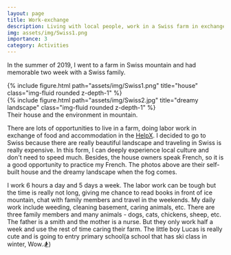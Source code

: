 ```yaml
---
layout: page
title: Work-exchange
description: Living with local people, work in a Swiss farm in exchange of food and accommodation
img: assets/img/Swiss1.png
importance: 3
category: Activities
---
```

In the summer of 2019, I went to a farm in Swiss mountain and had memorable two week with a Swiss family.

<div class="row justify-content-sm-center">
    <div class="col-sm-6 mt-3 mt-md-0">
        {% include figure.html path="assets/img/Swiss1.png" title="house" class="img-fluid rounded z-depth-1" %}
    </div>
    <div class="col-sm-6 mt-3 mt-md-0">
        {% include figure.html path="assets/img/Swiss2.jpg" title="dreamy landscape" class="img-fluid rounded z-depth-1" %}
    </div>
</div>
<div class="caption">
    Their house and the environment in mountain.
</div>

There are lots of opportunities to live in a farm, doing labor work in exchange of food and accommodation in the [HelpX](https://helpx.net/). I decided to go to Swiss because there are really beautiful landscape and traveling in Swiss is really expensive. In this form, I can deeply experience local culture and don't need to speed much. Besides, the house owners speak French, so it is a good opportunity to practice my French. The photos above are their self-built house and the dreamy landscape when the fog comes.

I work 6 hours a day and 5 days a week. The labor work can be tough but the time is really not long, giving me chance to read books in front of ice mountain, chat with family members and travel in the weekends. My daily work include weeding, cleaning basement, caring animals, etc. There are three family members and many animals - dogs, cats, chickens, sheep, etc. The father is a smith and the mother is a nurse. But they only work half a week and use the rest of time caring their farm. The little boy Lucas is really cute and is going to entry primary school(a school that has ski class in winter, Wow.🏂)